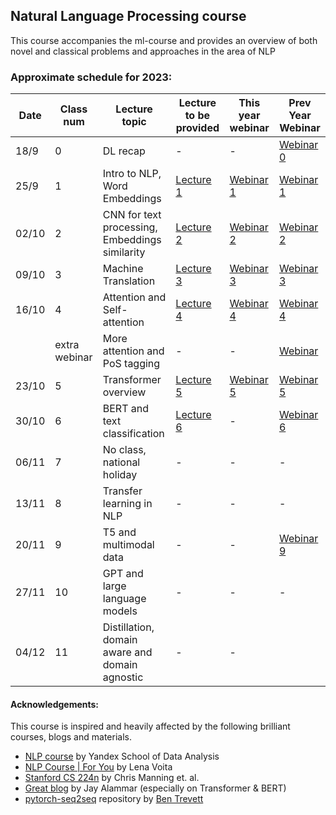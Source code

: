 ## Natural Language Processing course

This course accompanies the ml-course and provides an overview of both novel and classical problems and approaches in the area of NLP

### Approximate schedule for 2023:

| Date  | Class num     | Lecture topic                           | Lecture to be provided                                 | This year webinar                                                                                                 | Prev Year Webinar                        |
|-------|---------------|-----------------------------------------|--------------------------------------------------------|------------------------------------------------------------------------------------------------------------------|-----------------------------------------|
| 18/9  | 0             | DL recap                                | -                                                      | -                                                                                                                | [Webinar 0](https://youtu.be/iSoQoSdtMdc) |
| 25/9  | 1             | Intro to NLP, Word Embeddings           | [Lecture 1](https://youtu.be/sxLfvY_R30A)              | [Webinar 1](https://www.youtube.com/watch?v=oRAvbgnxWb0&list=PLJR10EXrBaAu2w-6as4ojqJzpH2Tn9dG0&index=2&pp=gAQBiAQB) | [Webinar 1](https://youtu.be/oFFGQVMEK-8) |
| 02/10 | 2             | CNN for text processing, Embeddings similarity | [Lecture 2](https://youtu.be/b2G2_wB1LwE) | [Webinar 2](https://youtu.be/9cfSQCmNng4?si=MxeHj7A0WLop8iTL)                            | [Webinar 2](https://youtu.be/1tECu8CKBgI) |
| 09/10 | 3             | Machine Translation                     | [Lecture 3](https://youtu.be/kASJFhLcXmc)              | [Webinar 3](https://youtu.be/WirmQBSO5A0?si=4628uFGmnf-mKZEA)                            | [Webinar 3](https://youtu.be/Z36gqCdLzkA) |
| 16/10 | 4             | Attention and Self-attention            | [Lecture 4](https://youtu.be/Ll5tjqyVWMg)              | [Webinar 4](https://youtu.be/lEN-pz7QNyc?si=RCJK7Y5e9HjSzfNg)                            | [Webinar 4](https://youtu.be/_ai2Dbfs2MM) |
|       | extra webinar | More attention and PoS tagging          | -                                                      | -                                                                                                                | [Webinar](https://youtu.be/QWPU1qhwu0M)   |
| 23/10 | 5             | Transformer overview                    | [Lecture 5](https://youtu.be/U3Ab1Be5wUU)              | [Webinar 5](https://youtu.be/QjvNLuXlnQw?si=3gByaiO7dEDOHl64)                            | [Webinar 5](https://youtu.be/BiTzmfqqy_s) |
| 30/10 | 6             | BERT and text classification            | [Lecture 6](https://youtu.be/uV8uAsKhBmI)              | -                                                                                                                | [Webinar 6](https://youtu.be/ceNmP1kZKiw) |
| 06/11 | 7             | No class, national holiday              | -                                                      | -                                                                                                                | -                                         |
| 13/11 | 8             | Transfer learning in NLP                | -                                                      | -                                                                                                                | -                                         |
| 20/11 | 9             | T5 and multimodal data                  | -                                                      | -                                                                                                                | [Webinar 9](https://youtu.be/zwFwXEl_Igc) |
| 27/11 | 10            | GPT and large language models           | -                                                      | -                                                                                                                | -                                         |
| 04/12 | 11            | Distillation, domain aware and domain agnostic | -                                                      | -

#### Acknowledgements:
This course is inspired and heavily affected by the following brilliant courses, blogs and materials.
* [NLP course](https://github.com/yandexdataschool/nlp_course) by Yandex School of Data Analysis
* [NLP Course | For You](https://lena-voita.github.io/nlp_course.html) by Lena Voita
* [Stanford CS 224n](https://web.stanford.edu/class/cs224n/) by Chris Manning et. al.
* [Great blog](http://jalammar.github.io) by Jay Alammar (especially on Transformer & BERT)
* [pytorch-seq2seq](https://github.com/bentrevett/pytorch-seq2seq) repository by [Ben Trevett](https://github.com/bentrevett)